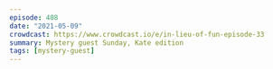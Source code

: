 ```yaml
---
episode: 408
date: "2021-05-09"
crowdcast: https://www.crowdcast.io/e/in-lieu-of-fun-episode-33
summary: Mystery guest Sunday, Kate edition
tags: [mystery-guest]
---
```

